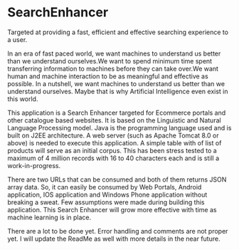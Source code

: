 # SearchEnhancer
Targeted at providing a fast, efficient and effective searching experience to a user.

In an era of fast paced world, we want machines to understand us better than we understand ourselves.We
want to spend minimum time spent transferring information to machines before they can take over.We want
human and machine interaction to be as meaningful and effective as possible. In a nutshell, we want machines
to understand us better than we understand ourselves. Maybe that is why Artificial Intelligence
even exist in this world.

This application is a Search Enhancer targeted for Ecommerce portals and other catalogue based websites.
It is based on the Linguistic and Natural Language Processing model.  Java is the programming language used
and is built on J2EE architecture. A web server (such as Apache Tomcat 8.0 or above) is needed to execute
this application. A simple table with of list of products will serve as an initial corpus. This has been
stress tested to a maximum of 4 million records with 16 to 40 characters each and is still a work-in-progress. 

There are two URLs that can be consumed and both of them returns JSON array data. So, it can easily be consumed
by Web Portals, Android application, IOS application and Windows Phone application without breaking a sweat.
Few assumptions were made during building this application. This Search Enhancer will grow more effective with
time as machine learning is in place. 

There are a lot to be done yet. Error handling and comments are not proper yet. I will update the ReadMe as well
with more details in the near future.
